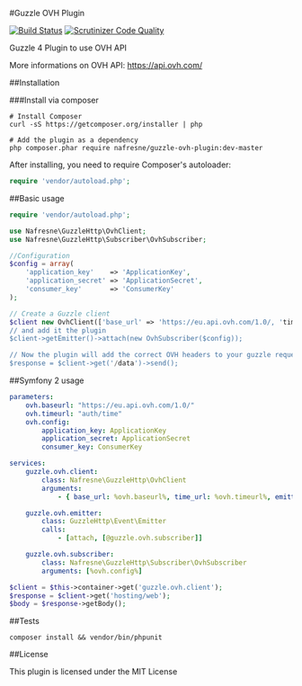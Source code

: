 #Guzzle OVH Plugin

[![Build Status](https://scrutinizer-ci.com/g/nafresne/guzzle-ovh-plugin/badges/build.png?b=master)](https://scrutinizer-ci.com/g/nafresne/guzzle-ovh-plugin/build-status/master)
[![Scrutinizer Code Quality](https://scrutinizer-ci.com/g/nafresne/guzzle-ovh-plugin/badges/quality-score.png?b=master)](https://scrutinizer-ci.com/g/nafresne/guzzle-ovh-plugin/?branch=master)

Guzzle 4 Plugin to use OVH API

More informations on OVH API: https://api.ovh.com/

##Installation

###Install via composer

```shell
# Install Composer
curl -sS https://getcomposer.org/installer | php

# Add the plugin as a dependency
php composer.phar require nafresne/guzzle-ovh-plugin:dev-master
```

After installing, you need to require Composer's autoloader:

```php
require 'vendor/autoload.php';
```

##Basic usage

```php
require 'vendor/autoload.php';

use Nafresne\GuzzleHttp\OvhClient;
use Nafresne\GuzzleHttp\Subscriber\OvhSubscriber;

//Configuration
$config = array(
    'application_key'    => 'ApplicationKey',
    'application_secret' => 'ApplicationSecret',
    'consumer_key'       => 'ConsumerKey'
);

// Create a Guzzle client
$client new OvhClient(['base_url' => 'https://eu.api.ovh.com/1.0/, 'time_url' => 'auth/time');
// and add it the plugin
$client->getEmitter()->attach(new OvhSubscriber($config));

// Now the plugin will add the correct OVH headers to your guzzle request
$response = $client->get('/data')->send();
```

##Symfony 2 usage

```yml
parameters:
    ovh.baseurl: "https://eu.api.ovh.com/1.0/"
    ovh.timeurl: "auth/time"
    ovh.config:
        application_key: ApplicationKey
        application_secret: ApplicationSecret
        consumer_key: ConsumerKey

services:
    guzzle.ovh.client:
        class: Nafresne\GuzzleHttp\OvhClient
        arguments:
            - { base_url: %ovh.baseurl%, time_url: %ovh.timeurl%, emitter: @guzzle.ovh.emitter }

    guzzle.ovh.emitter:
        class: GuzzleHttp\Event\Emitter
        calls:
            - [attach, [@guzzle.ovh.subscriber]]

    guzzle.ovh.subscriber:
        class: Nafresne\GuzzleHttp\Subscriber\OvhSubscriber
        arguments: [%ovh.config%]
```
```php
$client = $this->container->get('guzzle.ovh.client');
$response = $client->get('hosting/web');
$body = $response->getBody();
```

##Tests

    composer install && vendor/bin/phpunit

##License

This plugin is licensed under the MIT License



